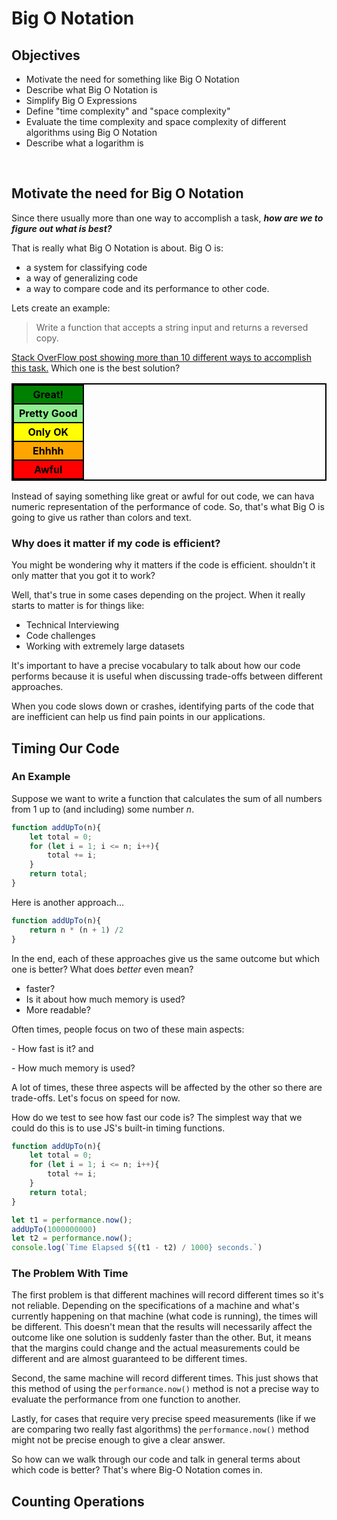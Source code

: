 # Big O Notation

## Objectives 
- Motivate the need for something like Big O Notation
- Describe what Big O Notation is
- Simplify Big O Expressions 
- Define "time complexity" and "space complexity"
- Evaluate the time complexity and space complexity of different algorithms using Big O Notation
- Describe what a logarithm is
<br>

## Motivate the need for Big O Notation

Since there usually more than one way to accomplish a task, ***how are we to figure out what is best?***

That is really what Big O Notation is about. Big O is:

- a system for classifying code
- a way of generalizing code
- a way to compare code and its performance to other code.

Lets create an example:

>Write a function that accepts a string input and returns a reversed copy.

[Stack OverFlow post showing more than 10 different ways to accomplish this task.](https://stackoverflow.com/questions/958908/how-do-you-reverse-a-string-in-place-in-javascript) Which one is the best solution?

<table style='border: 2px solid black'>
    <tr>
        <th style='color: black; background-color: green; border: 2px solid black'>Great!</th>
    </tr>
    <tr>
        <th style='color: black; background-color: lightgreen; border: 2px solid black'>Pretty Good</th>
    </tr>
    <tr>
        <th style='color: black; background-color: yellow; border: 2px solid black'>Only OK</th>
    </tr>
    <tr>
        <th style='color: black; background-color: orange; border: 2px solid black'>Ehhhh</th>
    </tr>
    <tr>
        <th style='color: black; background-color: red; border: 2px solid black'>Awful</th>
    </tr>
</table>

Instead of saying something like great or awful for out code, we can hava numeric representation of the performance of code. So, that's what Big O is going to give us rather than colors and text. 

### Why does it matter if my code is efficient?

You might be wondering why it matters if the code is efficient. shouldn't it only matter that you got it to work?

Well, that's true in some cases depending on the project. When it really starts to matter is for things like:

- Technical Interviewing
- Code challenges
- Working with extremely large datasets 


It's important to have a precise vocabulary to talk about how our code performs because it is useful when discussing trade-offs between different approaches. 

When you code slows down or crashes, identifying parts of the code that are inefficient can help us find pain points in our applications.

## Timing Our Code
### An Example

Suppose we want to write a function that calculates the sum of all numbers from 1 up to (and including) some number *n*.

```javascript
function addUpTo(n){
    let total = 0;
    for (let i = 1; i <= n; i++){
        total += i;
    }
    return total;
}
```

Here is another approach...

```javascript 
function addUpTo(n){
    return n * (n + 1) /2
}
```
In the end, each of these approaches give us the same outcome but which one is better? What does *better* even mean? 

- faster? 
- Is it about how much memory is used?
- More readable? 

Often times, people focus on two of these main aspects:

\- How fast is it? and 

\- How much memory is used?

A lot of times, these three aspects will be affected by the other so there are trade-offs. Let's focus on speed for now.

How do we test to see how fast our code is? The simplest way that we could do this is to use JS's built-in timing functions. 

```javascript
function addUpTo(n){
    let total = 0;
    for (let i = 1; i <= n; i++){
        total += i;
    }
    return total;
}

let t1 = performance.now();
addUpTo(1000000000)
let t2 = performance.now();
console.log(`Time Elapsed ${(t1 - t2) / 1000} seconds.`)
```

### The Problem With Time 

The first problem is that different machines will record different times so it's not reliable. Depending on the specifications of a machine and what's currently happening on that machine (what code is running), the times will be different. This doesn't mean that the results will necessarily affect the outcome like one solution is suddenly faster than the other. But, it means that the margins could change and the actual measurements could be different and are almost guaranteed to be different times.

Second, the same machine will record different times. This just shows that this method of using the `performance.now()` method is not a precise way to evaluate the performance from one function to another. 

Lastly, for cases that require very precise speed measurements (like if we are comparing two really fast algorithms) the `performance.now()` method might not be precise enough to give a clear answer. 

So how can we walk through our code and talk in general terms about which code is better? That's where Big-O Notation comes in. 

## Counting Operations













